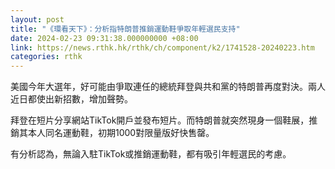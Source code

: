 ```yaml
---
layout: post
title: "《環看天下》：分析指特朗普推銷運動鞋爭取年輕選民支持"
date: 2024-02-23 09:31:38.000000000 +08:00
link: https://news.rthk.hk/rthk/ch/component/k2/1741528-20240223.htm
categories: rthk
---
```


美國今年大選年，好可能由爭取連任的總統拜登與共和黨的特朗普再度對決。兩人近日都使出新招數，增加聲勢。

拜登在短片分享網站TikTok開戶並發布短片。而特朗普就突然現身一個鞋展，推銷其本人同名運動鞋，初期1000對限量版好快售罄。

有分析認為，無論入駐TikTok或推銷運動鞋，都有吸引年輕選民的考慮。
